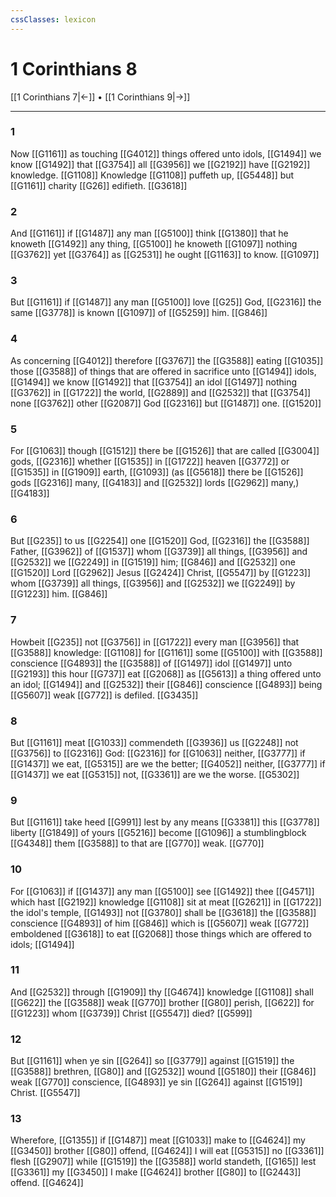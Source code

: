 ```yaml
---
cssClasses: lexicon
---
```

# 1 Corinthians 8

[[1 Corinthians 7|←]] • [[1 Corinthians 9|→]]

---

### 1
Now [[G1161]] as touching [[G4012]] things offered unto idols, [[G1494]] we know [[G1492]] that [[G3754]] all [[G3956]] we [[G2192]] have [[G2192]] knowledge. [[G1108]] Knowledge [[G1108]] puffeth up, [[G5448]] but [[G1161]] charity [[G26]] edifieth. [[G3618]]

### 2
And [[G1161]] if [[G1487]] any man [[G5100]] think [[G1380]] that he knoweth [[G1492]] any thing, [[G5100]] he knoweth [[G1097]] nothing [[G3762]] yet [[G3764]] as [[G2531]] he ought [[G1163]] to know. [[G1097]]

### 3
But [[G1161]] if [[G1487]] any man [[G5100]] love [[G25]] God, [[G2316]] the same [[G3778]] is known [[G1097]] of [[G5259]] him. [[G846]]

### 4
As concerning [[G4012]] therefore [[G3767]] the [[G3588]] eating [[G1035]] those [[G3588]] of things that are offered in sacrifice unto [[G1494]] idols, [[G1494]] we know [[G1492]] that [[G3754]] an idol [[G1497]] nothing [[G3762]] in [[G1722]] the world, [[G2889]] and [[G2532]] that [[G3754]] none [[G3762]] other [[G2087]] God [[G2316]] but [[G1487]] one. [[G1520]]

### 5
For [[G1063]] though [[G1512]] there be [[G1526]] that are called [[G3004]] gods, [[G2316]] whether [[G1535]] in [[G1722]] heaven [[G3772]] or [[G1535]] in [[G1909]] earth, [[G1093]] (as [[G5618]] there be [[G1526]] gods [[G2316]] many, [[G4183]] and [[G2532]] lords [[G2962]] many,) [[G4183]]

### 6
But [[G235]] to us [[G2254]] one [[G1520]] God, [[G2316]] the [[G3588]] Father, [[G3962]] of [[G1537]] whom [[G3739]] all things, [[G3956]] and [[G2532]] we [[G2249]] in [[G1519]] him; [[G846]] and [[G2532]] one [[G1520]] Lord [[G2962]] Jesus [[G2424]] Christ, [[G5547]] by [[G1223]] whom [[G3739]] all things, [[G3956]] and [[G2532]] we [[G2249]] by [[G1223]] him. [[G846]]

### 7
Howbeit [[G235]] not [[G3756]] in [[G1722]] every man [[G3956]]  that [[G3588]] knowledge: [[G1108]] for [[G1161]] some [[G5100]]  with [[G3588]] conscience [[G4893]] the [[G3588]] of [[G1497]] idol [[G1497]] unto [[G2193]] this hour [[G737]] eat [[G2068]] as [[G5613]] a thing offered unto an idol; [[G1494]] and [[G2532]] their [[G846]] conscience [[G4893]] being [[G5607]] weak [[G772]] is defiled. [[G3435]]

### 8
But [[G1161]] meat [[G1033]] commendeth [[G3936]] us [[G2248]] not [[G3756]] to [[G2316]] God: [[G2316]] for [[G1063]] neither, [[G3777]] if [[G1437]] we eat, [[G5315]] are we the better; [[G4052]] neither, [[G3777]] if [[G1437]] we eat [[G5315]] not, [[G3361]] are we the worse. [[G5302]]

### 9
But [[G1161]] take heed [[G991]] lest by any means [[G3381]] this [[G3778]] liberty [[G1849]] of yours [[G5216]] become [[G1096]] a stumblingblock [[G4348]] them [[G3588]] to that are [[G770]] weak. [[G770]]

### 10
For [[G1063]] if [[G1437]] any man [[G5100]] see [[G1492]] thee [[G4571]] which hast [[G2192]] knowledge [[G1108]] sit at meat [[G2621]] in [[G1722]] the idol's temple, [[G1493]] not [[G3780]] shall be [[G3618]] the [[G3588]] conscience [[G4893]] of him [[G846]] which is [[G5607]] weak [[G772]] emboldened [[G3618]] to eat [[G2068]] those things which are offered to idols; [[G1494]]

### 11
And [[G2532]] through [[G1909]] thy [[G4674]] knowledge [[G1108]] shall [[G622]] the [[G3588]] weak [[G770]] brother [[G80]] perish, [[G622]] for [[G1223]] whom [[G3739]] Christ [[G5547]] died? [[G599]]

### 12
But [[G1161]] when ye sin [[G264]] so [[G3779]] against [[G1519]] the [[G3588]] brethren, [[G80]] and [[G2532]] wound [[G5180]] their [[G846]] weak [[G770]] conscience, [[G4893]] ye sin [[G264]] against [[G1519]] Christ. [[G5547]]

### 13
Wherefore, [[G1355]] if [[G1487]] meat [[G1033]] make to [[G4624]] my [[G3450]] brother [[G80]] offend, [[G4624]] I will eat [[G5315]] no [[G3361]] flesh [[G2907]] while [[G1519]] the [[G3588]] world standeth, [[G165]] lest [[G3361]] my [[G3450]] I make [[G4624]] brother [[G80]] to [[G2443]] offend. [[G4624]]
